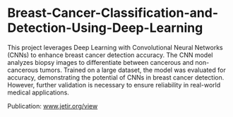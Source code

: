 # Breast-Cancer-Classification-and-Detection-Using-Deep-Learning
This project leverages Deep Learning with Convolutional Neural Networks (CNNs) to enhance breast cancer detection accuracy. The CNN model analyzes biopsy images to differentiate between cancerous and non-cancerous tumors. Trained on a large dataset, the model was evaluated for accuracy, demonstrating the potential of CNNs in breast cancer detection. However, further validation is necessary to ensure reliability in real-world medical applications.

Publication: www.jetir.org/view
